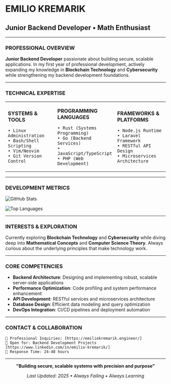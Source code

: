 # EMILIO KREMARIK
## Junior Backend Developer • Math Enthusiast

---

### PROFESSIONAL OVERVIEW

**Junior Backend Developer** passionate about building secure, scalable applications. In my first year of professional development, actively expanding my knowledge in **Blockchain Technology** and **Cybersecurity** while strengthening my backend development foundations.

---

### TECHNICAL EXPERTISE

<table>
<tr>
<td width="33%">

**SYSTEMS & TOOLS**
```
• Linux Administration           
• Bash/Shell Scripting             
• Vim/Neovim           
• Git Version Control           
```

</td>
<td width="33%">

**PROGRAMMING LANGUAGES**
```
• Rust (Systems Programming)           
• Go (Backend Services)
• JavaScript/TypeScript
• PHP (Web Development)
```

</td>
<td width="34%">

**FRAMEWORKS & PLATFORMS**
```
• Node.js Runtime           
• Laravel Framework
• RESTful API Design
• Microservices Architecture
```

</td>
</tr>
</table>

---

### DEVELOPMENT METRICS

![GitHub Stats](https://github-readme-stats.vercel.app/api?username=security-log&show_icons=true&theme=dark&hide_border=true&bg_color=0d1117&title_color=ffffff&icon_color=58a6ff&text_color=c9d1d9&border_radius=0)

![Top Languages](https://github-readme-stats.vercel.app/api/top-langs/?username=security-log&layout=compact&theme=dark&hide_border=true&bg_color=0d1117&title_color=ffffff&text_color=c9d1d9&border_radius=0&langs_count=6)

---

### INTERESTS & EXPLORATION

Currently exploring **Blockchain Technology** and **Cybersecurity** while diving deep into **Mathematical Concepts** and **Computer Science Theory**. Always curious about the underlying principles that make technology work.

---

### CORE COMPETENCIES

- **Backend Architecture**: Designing and implementing robust, scalable server-side applications
- **Performance Optimization**: Code profiling and system performance enhancement
- **API Development**: RESTful services and microservices architecture
- **Database Design**: Efficient data modeling and query optimization
- **DevOps Integration**: CI/CD pipelines and deployment automation

---

### CONTACT & COLLABORATION

```
📧 Professional Inquiries: [https://emiliokremarik.engineer/]
💼 Open for: Backend Development Projects [https://www.linkedin.com/in/emilio-kremarik/]
🔗 Response Time: 24-48 hours
```

---

<div align="center">

**"Building secure, scalable systems with precision and purpose"**

*Last Updated: 2025 • Always Failing • Always Learning*

</div>
